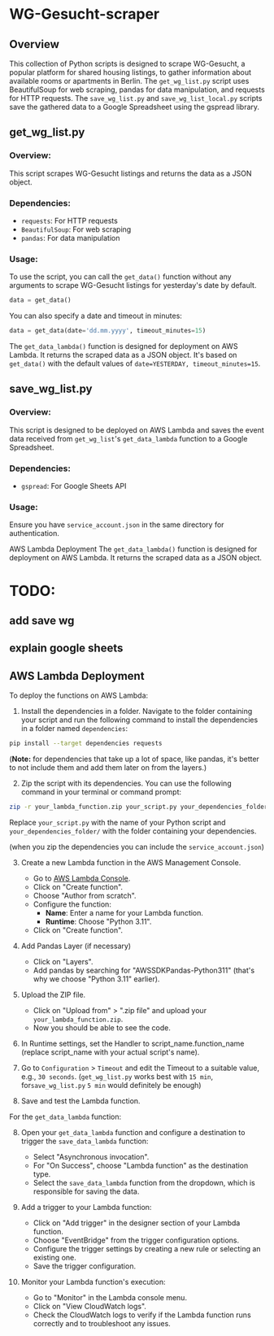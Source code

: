 # WG-Gesucht-scraper

## Overview
This collection of Python scripts is designed to scrape WG-Gesucht, a popular platform for shared housing listings, to gather information about available rooms or apartments in Berlin. The `get_wg_list.py` script uses BeautifulSoup for web scraping, pandas for data manipulation, and requests for HTTP requests. The `save_wg_list.py` and `save_wg_list_local.py` scripts save the gathered data to a Google Spreadsheet using the gspread library.


## get_wg_list.py
### Overview:
This script scrapes WG-Gesucht listings and returns the data as a JSON object.

### Dependencies:
- `requests`: For HTTP requests
- `BeautifulSoup`: For web scraping
- `pandas`: For data manipulation

### Usage:
To use the script, you can call the `get_data()` function without any arguments to scrape WG-Gesucht listings for yesterday's date by default.
```python
data = get_data()
```

You can also specify a date and timeout in minutes:
```python
data = get_data(date='dd.mm.yyyy', timeout_minutes=15)
```

The `get_data_lambda()` function is designed for deployment on AWS Lambda. It returns the scraped data as a JSON object. It's based on `get_data()` with the default values of `date=YESTERDAY, timeout_minutes=15`.



## save_wg_list.py
### Overview:
This script is designed to be deployed on AWS Lambda and saves the event data received from `get_wg_list`'s `get_data_lambda` function to a Google Spreadsheet.

### Dependencies:
- `gspread`: For Google Sheets API

### Usage:
Ensure you have `service_account.json` in the same directory for authentication.








AWS Lambda Deployment
The `get_data_lambda()` function is designed for deployment on AWS Lambda. It returns the scraped data as a JSON object.

# TODO:
## add save wg
## explain google sheets

## AWS Lambda Deployment

To deploy the functions on AWS Lambda:

1. Install the dependencies in a folder. Navigate to the folder containing your script and run the following command to install the dependencies in a folder named `dependencies`:

```bash
pip install --target dependencies requests
```

(**Note:** for dependencies that take up a lot of space, like pandas, it's better to not include them and add them later on from the layers.)

2. Zip the script with its dependencies. You can use the following command in your terminal or command prompt:
```bash
zip -r your_lambda_function.zip your_script.py your_dependencies_folder/
```
Replace `your_script.py` with the name of your Python script and `your_dependencies_folder/` with the folder containing your dependencies.

(when you zip the dependencies you can include the `service_account.json`)

3. Create a new Lambda function in the AWS Management Console.
    - Go to [AWS Lambda Console](https://console.aws.amazon.com/lambda/).
    - Click on "Create function".
    - Choose "Author from scratch".
    - Configure the function:
        - **Name**: Enter a name for your Lambda function.
        - **Runtime**: Choose "Python 3.11".
    - Click on "Create function".

4. Add Pandas Layer (if necessary)
    - Click on "Layers".
    - Add pandas by searching for "AWSSDKPandas-Python311" (that's why we choose "Python 3.11" earlier).

4. Upload the ZIP file.
    - Click on "Upload from" > ".zip file" and upload your `your_lambda_function.zip`.
    - Now you should be able to see the code.

5. In Runtime settings, set the Handler to script_name.function_name (replace script_name with your actual script's name).

6. Go to `Configuration` > `Timeout` and edit the Timeout to a suitable value, e.g., `30 seconds`.
    (`get_wg_list.py` works best with `15 min`, for`save_wg_list.py` `5 min` would definitely be enough)

7. Save and test the Lambda function.

For the `get_data_lambda` function:

8. Open your `get_data_lambda` function and configure a destination to trigger the `save_data_lambda` function:
    - Select "Asynchronous invocation".
    - For "On Success", choose "Lambda function" as the destination type.
    - Select the `save_data_lambda` function from the dropdown, which is responsible for saving the data.

9. Add a trigger to your Lambda function:
    - Click on "Add trigger" in the designer section of your Lambda function.
    - Choose "EventBridge" from the trigger configuration options.
    - Configure the trigger settings by creating a new rule or selecting an existing one.
    - Save the trigger configuration.

10. Monitor your Lambda function's execution:
    - Go to "Monitor" in the Lambda console menu.
    - Click on "View CloudWatch logs".
    - Check the CloudWatch logs to verify if the Lambda function runs correctly and to troubleshoot any issues.